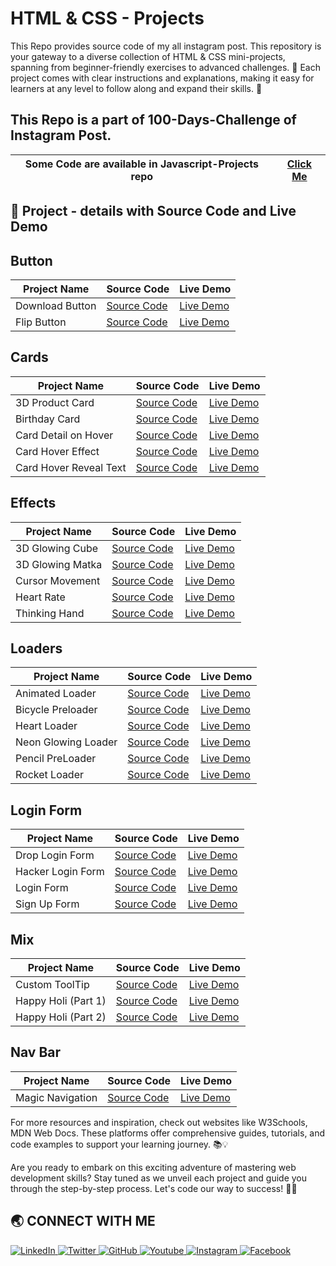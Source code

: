 # HTML & CSS - Projects
This Repo provides source code of my all instagram post. This repository is your gateway to a diverse collection of HTML &amp; CSS mini-projects, spanning from beginner-friendly exercises to advanced challenges. 🌟 Each project comes with clear instructions and explanations, making it easy for learners at any level to follow along and expand their skills. 🚀

<h2>This Repo is a part of 100-Days-Challenge of Instagram Post.</h2>

| Some Code are available in Javascript-Projects repo | [Click Me](https://github.com/Jay-Govind/JavaScript-Projects.git) |
| --------------------------------------------------- | ----------------------------------------------------------------- |

## 🔨 Project - details with Source Code and Live Demo

## Button

| Project Name               | Source Code                                         | Live Demo                                                |
| -------------------------- | --------------------------------------------------- | -------------------------------------------------------- |
| Download Button            | [Source Code](https://github.com/Jay-Govind/HTML-CSS-Projects/tree/573f024b08cd0cf0c596ad9851594986202f5b0c/Download%20Button)  | [Live Demo](https://jay-govind.github.io/HTML-CSS-Projects/Download%20Button) |
| Flip Button                | [Source Code](https://github.com/Jay-Govind/HTML-CSS-Projects/tree/573f024b08cd0cf0c596ad9851594986202f5b0c/Flip%20Button)  | [Live Demo](https://jay-govind.github.io/HTML-CSS-Projects/Flip%20Button) |



## Cards

| Project Name               | Source Code                                         | Live Demo                                                |
| -------------------------- | --------------------------------------------------- | -------------------------------------------------------- |
| 3D Product Card            | [Source Code](https://github.com/Jay-Govind/HTML-CSS-Projects/tree/573f024b08cd0cf0c596ad9851594986202f5b0c/3D%20Product%20Card)  | [Live Demo](https://jay-govind.github.io/HTML-CSS-Projects/3D%20Product%20Card) |
| Birthday Card              | [Source Code](https://github.com/Jay-Govind/HTML-CSS-Projects/tree/573f024b08cd0cf0c596ad9851594986202f5b0c/Birthday%20Card)  | [Live Demo](https://jay-govind.github.io/HTML-CSS-Projects/Birthday%20Card) |
| Card Detail on Hover       | [Source Code](https://github.com/Jay-Govind/HTML-CSS-Projects/tree/573f024b08cd0cf0c596ad9851594986202f5b0c/Card%20Details%20On%20Hover)  | [Live Demo](https://jay-govind.github.io/HTML-CSS-Projects/Card%20Details%20On%20Hover) |
| Card Hover Effect          | [Source Code](https://github.com/Jay-Govind/HTML-CSS-Projects/tree/573f024b08cd0cf0c596ad9851594986202f5b0c/Card%20Hover%20Effect)  | [Live Demo](https://jay-govind.github.io/HTML-CSS-Projects/Card$20Hover$20Effect) |
| Card Hover Reveal Text     | [Source Code](https://github.com/Jay-Govind/HTML-CSS-Projects/tree/573f024b08cd0cf0c596ad9851594986202f5b0c/Card%20Hover%20Reveal%20Text)  | [Live Demo](https://jay-govind.github.io/HTML-CSS-Projects/Card%20Hover%20Reveal%20Text) |



## Effects

| Project Name               | Source Code                                         | Live Demo                                                |
| -------------------------- | --------------------------------------------------- | -------------------------------------------------------- |
| 3D Glowing Cube            | [Source Code](https://github.com/Jay-Govind/HTML-CSS-Projects/tree/aea775b38ba32469b4e25c7eb8bbf6eeee8658ea/3D%20Glowing%20Cube)  | [Live Demo](https://jay-govind.github.io/HTML-CSS-Projects/3D%20Glowing%20Cube) |
| 3D Glowing Matka           | [Source Code](https://github.com/Jay-Govind/HTML-CSS-Projects/tree/573f024b08cd0cf0c596ad9851594986202f5b0c/3D%20Glowing%20matka)  | [Live Demo](https://jay-govind.github.io/HTML-CSS-Projects/3D%20Glowing%20matka) |
| Cursor Movement            | [Source Code](https://github.com/Jay-Govind/HTML-CSS-Projects/tree/573f024b08cd0cf0c596ad9851594986202f5b0c/Cursor%20Movement)  | [Live Demo](https://jay-govind.github.io/HTML-CSS-Projects/Cursor%20Movement) |
| Heart Rate                 | [Source Code](https://github.com/Jay-Govind/HTML-CSS-Projects/tree/573f024b08cd0cf0c596ad9851594986202f5b0c/Heart%20Rate)  | [Live Demo](https://jay-govind.github.io/HTML-CSS-Projects/Heart%20Rate) |
| Thinking Hand              | [Source Code](https://github.com/Jay-Govind/HTML-CSS-Projects/tree/573f024b08cd0cf0c596ad9851594986202f5b0c/Thinking%20Hand)  | [Live Demo](https://jay-govind.github.io/HTML-CSS-Projects/Thinking%20Hand) |



## Loaders

| Project Name               | Source Code                                         | Live Demo                                                |
| -------------------------- | --------------------------------------------------- | -------------------------------------------------------- |
| Animated Loader            | [Source Code](https://github.com/Jay-Govind/HTML-CSS-Projects/tree/573f024b08cd0cf0c596ad9851594986202f5b0c/Animated%20Loader)  | [Live Demo](https://jay-govind.github.io/HTML-CSS-Projects/Animated%20Loader) |
| Bicycle Preloader          | [Source Code](https://github.com/Jay-Govind/HTML-CSS-Projects/tree/573f024b08cd0cf0c596ad9851594986202f5b0c/Bicycle%20Preloader)  | [Live Demo](https://jay-govind.github.io/HTML-CSS-Projects/Bicycle%20Preloader) |
| Heart Loader               | [Source Code](https://github.com/Jay-Govind/HTML-CSS-Projects/tree/573f024b08cd0cf0c596ad9851594986202f5b0c/Heart%20Loader)  | [Live Demo](https://jay-govind.github.io/HTML-CSS-Projects/Heart%20Loader) |
| Neon Glowing Loader        | [Source Code](https://github.com/Jay-Govind/HTML-CSS-Projects/tree/573f024b08cd0cf0c596ad9851594986202f5b0c/Neon%20Glowing%20Loader)  | [Live Demo](https://jay-govind.github.io/HTML-CSS-Projects/Neon%20Glowing%20Loader) |
| Pencil PreLoader           | [Source Code](https://github.com/Jay-Govind/HTML-CSS-Projects/tree/573f024b08cd0cf0c596ad9851594986202f5b0c/Pencil%20Preloader)  | [Live Demo](https://jay-govind.github.io/HTML-CSS-Projects/Pencil%20Preloader) |
| Rocket Loader              | [Source Code](https://github.com/Jay-Govind/HTML-CSS-Projects/tree/573f024b08cd0cf0c596ad9851594986202f5b0c/Rocket%20Loader)  | [Live Demo](https://jay-govind.github.io/HTML-CSS-Projects/Rocket%20Loader) |



## Login Form

| Project Name               | Source Code                                         | Live Demo                                                |
| -------------------------- | --------------------------------------------------- | -------------------------------------------------------- |
| Drop Login Form            | [Source Code](https://github.com/Jay-Govind/HTML-CSS-Projects/tree/573f024b08cd0cf0c596ad9851594986202f5b0c/Drop%20Login%20Form)  | [Live Demo](https://jay-govind.github.io/HTML-CSS-Projects/Drop%20Login%20Form) |
| Hacker Login Form          | [Source Code](https://github.com/Jay-Govind/HTML-CSS-Projects/tree/573f024b08cd0cf0c596ad9851594986202f5b0c/Hacker%20Login%20Form)  | [Live Demo](https://jay-govind.github.io/HTML-CSS-Projects/Hacker%20Login%20Form) |
| Login Form                 | [Source Code](https://github.com/Jay-Govind/HTML-CSS-Projects/tree/573f024b08cd0cf0c596ad9851594986202f5b0c/Login%20Form)  | [Live Demo](https://jay-govind.github.io/HTML-CSS-Projects/Login%20Form) |
| Sign Up Form               | [Source Code](https://github.com/Jay-Govind/HTML-CSS-Projects/tree/573f024b08cd0cf0c596ad9851594986202f5b0c/Sign%20Up%20Form)  | [Live Demo](https://jay-govind.github.io/HTML-CSS-Projects/Sign%20Up%20Form) |



## Mix

| Project Name               | Source Code                                         | Live Demo                                                |
| -------------------------- | --------------------------------------------------- | -------------------------------------------------------- |
| Custom ToolTip             | [Source Code](https://github.com/Jay-Govind/HTML-CSS-Projects/tree/573f024b08cd0cf0c596ad9851594986202f5b0c/Custom%20Tooltip%20Animation)  | [Live Demo](https://jay-govind.github.io/HTML-CSS-Projects/Custom%20Tooltip%20Animation) |
| Happy Holi (Part 1)        | [Source Code](https://github.com/Jay-Govind/HTML-CSS-Projects/tree/9721eafcd07bbdffea45f618bf4ed9df88660579/Happy%20Holi%20Part%201)  | [Live Demo](https://jay-govind.github.io/HTML-CSS-Projects/Happy%20Holi%20Part%201) |
| Happy Holi (Part 2)        | [Source Code](https://github.com/Jay-Govind/HTML-CSS-Projects/tree/9721eafcd07bbdffea45f618bf4ed9df88660579/Happy%20Holi%20Part%202)  | [Live Demo](https://jay-govind.github.io/HTML-CSS-Projects/Happy%20Holi%20Part%202) |



## Nav Bar

| Project Name               | Source Code                                         | Live Demo                                                |
| -------------------------- | --------------------------------------------------- | -------------------------------------------------------- |
| Magic Navigation           | [Source Code](https://github.com/Jay-Govind/HTML-CSS-Projects/tree/573f024b08cd0cf0c596ad9851594986202f5b0c/Magic%20Navigation)  | [Live Demo](https://jay-govind.github.io/HTML-CSS-Projects/Magic%20Navigation) |




For more resources and inspiration, check out websites like W3Schools, MDN Web Docs. These platforms offer comprehensive guides, tutorials, and code examples to support your learning journey. 📚💡

Are you ready to embark on this exciting adventure of mastering web development skills? Stay tuned as we unveil each project and guide you through the step-by-step process. Let's code our way to success! 💪🌐

## 🌏 **CONNECT WITH ME**

<a  href="https://www.linkedin.com/in/govind-jay">
    <img src="https://img.shields.io/badge/LinkedIn-0077B5?style=for-the-badge&logo=linkedin&logoColor=white" title="LinkedIn"  alt="LinkedIn"/>
</a>
<a href="https://twitter.com/_JayGovind"> 
    <img src="https://img.shields.io/badge/Twitter-1DA1F2?style=for-the-badge&logo=twitter&logoColor=white" title="Twitter"  alt="Twitter"/>
</a>
<a href="https://www.github.com/Jay-Govind"> 
    <img src="https://img.shields.io/badge/GitHub-100000?style=for-the-badge&logo=github&logoColor=white" title="GitHub"  alt="GitHub"/>
</a>
<a href="https://www.youtube.com/@jaygovindofficial751"> 
    <img src="https://img.shields.io/badge/YouTube-FF0000?style=for-the-badge&logo=youtube&logoColor=white" title="Youtube"  alt="Youtube"/>
</a>
<a href="https://www.instagram.com/devwithgovind"> 
    <img src="https://img.shields.io/badge/Instagram-E4405F?style=for-the-badge&logo=instagram&logoColor=white" title="Instagram"  alt="Instagram"/>
</a>
<a href="https://www.facebook.com/profile.php?id=61556260830301&mibextid=ZbWKwL"> 
    <img src="https://img.shields.io/badge/Facebook-%231877F2.svg?style=for-the-badge&logo=Facebook&logoColor=white" title="Facebook"  alt="Facebook"/>
</a>
